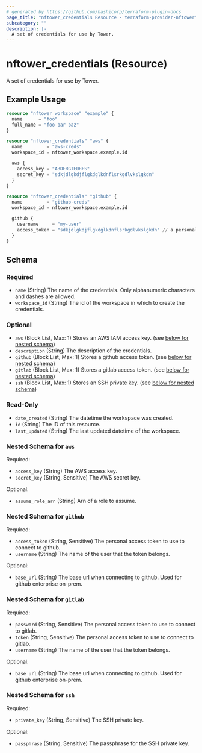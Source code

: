 ```yaml
---
# generated by https://github.com/hashicorp/terraform-plugin-docs
page_title: "nftower_credentials Resource - terraform-provider-nftower"
subcategory: ""
description: |-
  A set of credentials for use by Tower.
---
```


# nftower_credentials (Resource)

A set of credentials for use by Tower.

## Example Usage

```terraform
resource "nftower_workspace" "example" {
  name      = "foo"
  full_name = "foo bar baz"
}

resource "nftower_credentials" "aws" {
  name         = "aws-creds"
  workspace_id = nftower_workspace.example.id

  aws {
    access_key = "ABDFRGTEDRFS"
    secret_key = "sdkjdlgkdjflgkdglkdnflsrkgdlvkslgkdn"
  }
}

resource "nftower_credentials" "github" {
  name         = "github-creds"
  workspace_id = nftower_workspace.example.id

  github {
    username     = "my-user"
    access_token = "sdkjdlgkdjflgkdglkdnflsrkgdlvkslgkdn" // a personal access token (PAT)
  }
}
```

<!-- schema generated by tfplugindocs -->
## Schema

### Required

- `name` (String) The name of the credentials. Only alphanumeric characters and dashes are allowed.
- `workspace_id` (String) The id of the workspace in which to create the credentials.

### Optional

- `aws` (Block List, Max: 1) Stores an AWS IAM access key. (see [below for nested schema](#nestedblock--aws))
- `description` (String) The description of the credentials.
- `github` (Block List, Max: 1) Stores a github access token. (see [below for nested schema](#nestedblock--github))
- `gitlab` (Block List, Max: 1) Stores a gitlab access token. (see [below for nested schema](#nestedblock--gitlab))
- `ssh` (Block List, Max: 1) Stores an SSH private key. (see [below for nested schema](#nestedblock--ssh))

### Read-Only

- `date_created` (String) The datetime the workspace was created.
- `id` (String) The ID of this resource.
- `last_updated` (String) The last updated datetime of the workspace.

<a id="nestedblock--aws"></a>
### Nested Schema for `aws`

Required:

- `access_key` (String) The AWS access key.
- `secret_key` (String, Sensitive) The AWS secret key.

Optional:

- `assume_role_arn` (String) Arn of a role to assume.


<a id="nestedblock--github"></a>
### Nested Schema for `github`

Required:

- `access_token` (String, Sensitive) The personal access token to use to connect to github.
- `username` (String) The name of the user that the token belongs.

Optional:

- `base_url` (String) The base url when connecting to github. Used for github enterprise on-prem.


<a id="nestedblock--gitlab"></a>
### Nested Schema for `gitlab`

Required:

- `password` (String, Sensitive) The personal access token to use to connect to gitlab.
- `token` (String, Sensitive) The personal access token to use to connect to gitlab.
- `username` (String) The name of the user that the token belongs.

Optional:

- `base_url` (String) The base url when connecting to github. Used for github enterprise on-prem.


<a id="nestedblock--ssh"></a>
### Nested Schema for `ssh`

Required:

- `private_key` (String, Sensitive) The SSH private key.

Optional:

- `passphrase` (String, Sensitive) The passphrase for the SSH private key.
